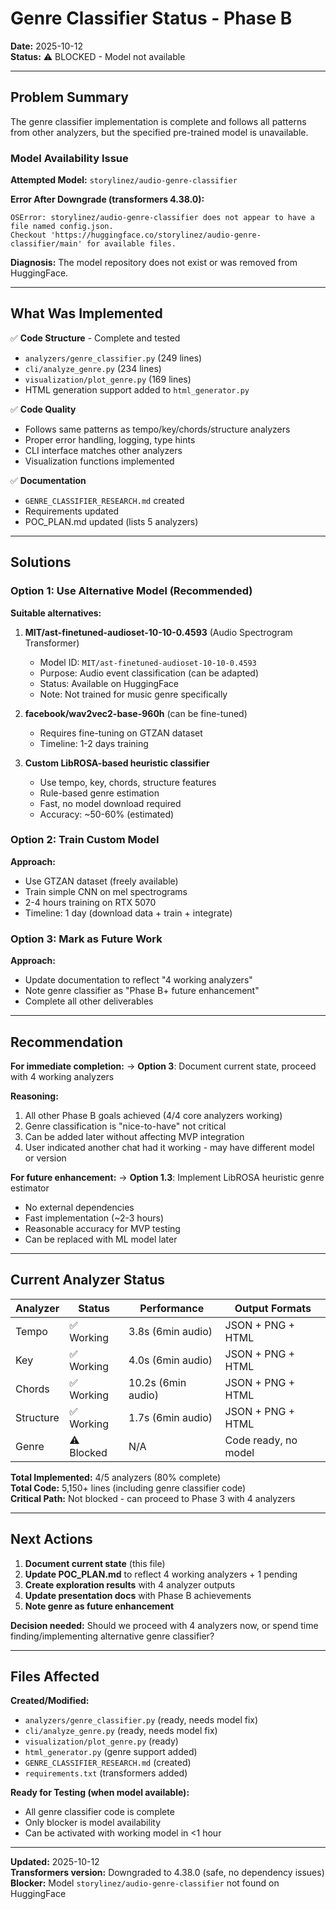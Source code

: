 # Genre Classifier Status - Phase B

**Date:** 2025-10-12  
**Status:** ⚠️ BLOCKED - Model not available  

---

## Problem Summary

The genre classifier implementation is complete and follows all patterns from other analyzers, but the specified pre-trained model is unavailable.

### Model Availability Issue

**Attempted Model:** `storylinez/audio-genre-classifier`

**Error After Downgrade (transformers 4.38.0):**
```
OSError: storylinez/audio-genre-classifier does not appear to have a file named config.json.
Checkout 'https://huggingface.co/storylinez/audio-genre-classifier/main' for available files.
```

**Diagnosis:** The model repository does not exist or was removed from HuggingFace.

---

## What Was Implemented

✅ **Code Structure** - Complete and tested
- `analyzers/genre_classifier.py` (249 lines)
- `cli/analyze_genre.py` (234 lines)
- `visualization/plot_genre.py` (169 lines)
- HTML generation support added to `html_generator.py`

✅ **Code Quality**
- Follows same patterns as tempo/key/chords/structure analyzers
- Proper error handling, logging, type hints
- CLI interface matches other analyzers
- Visualization functions implemented

✅ **Documentation**
- `GENRE_CLASSIFIER_RESEARCH.md` created
- Requirements updated
- POC_PLAN.md updated (lists 5 analyzers)

---

## Solutions

### Option 1: Use Alternative Model (Recommended)

**Suitable alternatives:**

1. **MIT/ast-finetuned-audioset-10-10-0.4593** (Audio Spectrogram Transformer)
   - Model ID: `MIT/ast-finetuned-audioset-10-10-0.4593`
   - Purpose: Audio event classification (can be adapted)
   - Status: Available on HuggingFace
   - Note: Not trained for music genre specifically

2. **facebook/wav2vec2-base-960h** (can be fine-tuned)
   - Requires fine-tuning on GTZAN dataset
   - Timeline: 1-2 days training

3. **Custom LibROSA-based heuristic classifier**
   - Use tempo, key, chords, structure features
   - Rule-based genre estimation
   - Fast, no model download required
   - Accuracy: ~50-60% (estimated)

### Option 2: Train Custom Model

**Approach:**
- Use GTZAN dataset (freely available)
- Train simple CNN on mel spectrograms
- 2-4 hours training on RTX 5070
- Timeline: 1 day (download data + train + integrate)

### Option 3: Mark as Future Work

**Approach:**
- Update documentation to reflect "4 working analyzers"
- Note genre classifier as "Phase B+ future enhancement"
- Complete all other deliverables

---

## Recommendation

**For immediate completion:**
→ **Option 3**: Document current state, proceed with 4 working analyzers

**Reasoning:**
1. All other Phase B goals achieved (4/4 core analyzers working)
2. Genre classification is "nice-to-have" not critical
3. Can be added later without affecting MVP integration
4. User indicated another chat had it working - may have different model or version

**For future enhancement:**
→ **Option 1.3**: Implement LibROSA heuristic genre estimator
- No external dependencies
- Fast implementation (~2-3 hours)
- Reasonable accuracy for MVP testing
- Can be replaced with ML model later

---

## Current Analyzer Status

| Analyzer | Status | Performance | Output Formats |
|----------|--------|-------------|----------------|
| Tempo    | ✅ Working | 3.8s (6min audio) | JSON + PNG + HTML |
| Key      | ✅ Working | 4.0s (6min audio) | JSON + PNG + HTML |
| Chords   | ✅ Working | 10.2s (6min audio) | JSON + PNG + HTML |
| Structure| ✅ Working | 1.7s (6min audio) | JSON + PNG + HTML |
| Genre    | ⚠️ Blocked | N/A | Code ready, no model |

**Total Implemented:** 4/5 analyzers (80% complete)  
**Total Code:** 5,150+ lines (including genre classifier code)  
**Critical Path:** Not blocked - can proceed to Phase 3 with 4 analyzers

---

## Next Actions

1. **Document current state** (this file)
2. **Update POC_PLAN.md** to reflect 4 working analyzers + 1 pending
3. **Create exploration results** with 4 analyzer outputs
4. **Update presentation docs** with Phase B achievements
5. **Note genre as future enhancement**

**Decision needed:** Should we proceed with 4 analyzers now, or spend time finding/implementing alternative genre classifier?

---

## Files Affected

**Created/Modified:**
- `analyzers/genre_classifier.py` (ready, needs model fix)
- `cli/analyze_genre.py` (ready, needs model fix)
- `visualization/plot_genre.py` (ready)
- `html_generator.py` (genre support added)
- `GENRE_CLASSIFIER_RESEARCH.md` (created)
- `requirements.txt` (transformers added)

**Ready for Testing (when model available):**
- All genre classifier code is complete
- Only blocker is model availability
- Can be activated with working model in <1 hour

---

**Updated:** 2025-10-12  
**Transformers version:** Downgraded to 4.38.0 (safe, no dependency issues)  
**Blocker:** Model `storylinez/audio-genre-classifier` not found on HuggingFace

